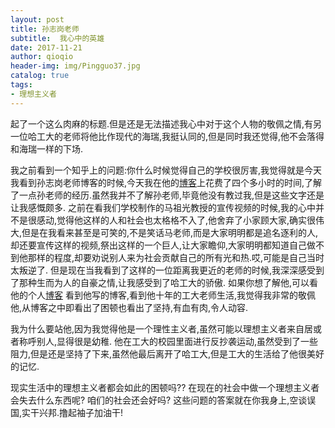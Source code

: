```yaml
---
layout: post
title: 孙志岗老师
subtitle:  我心中的英雄
date: 2017-11-21
author: qioqio
header-img: img/Pingguo37.jpg
catalog: true
tags:                             
- 理想主义者
---
```



起了一个这么肉麻的标题.但是还是无法描述我心中对于这个人物的敬佩之情,有另一位哈工大的老师将他比作现代的海瑞,我挺认同的,但是同时我还觉得,他不会落得和海瑞一样的下场.

我之前看到一个知乎上的问题:你什么时候觉得自己的学校很厉害,我觉得就是今天我看到孙志岗老师博客的时候,今天我在他的[博客](http://blog.sunner.cn)上花费了四个多小时的时间,了解了一点孙老师的经历.虽然我并不了解孙老师,毕竟他没有教过我,但是这些文字还是让我感慨颇多.
之前在看我们学校制作的马祖光教授的宣传视频的时候,我的心中并不是很感动,觉得他这样的人和社会也太格格不入了,他舍弃了小家顾大家,确实很伟大,但是在我看来甚至是可笑的,不是笑话马老师,而是大家明明都是追名逐利的人,却还要宣传这样的视频,祭出这样的一个巨人,让大家瞻仰,大家明明都知道自己做不到他那样的程度,却要劝说别人来为社会贡献自己的所有光和热.哎,可能是自己当时太叛逆了.
但是现在当我看到了这样的一位距离我更近的老师的时候,我深深感受到了那种生而为人的自豪之情,让我感受到了哈工大的骄傲.
如果你想了解他,可以看他的个人[博客](http://blog.sunner.cn)
看到他写的博客,看到他十年的工大老师生活,我觉得我非常的敬佩他,从博客之中即看出了困顿也看出了坚持,有血有肉,令人动容.

我为什么要站他,因为我觉得他是一个理性主义者,虽然可能以理想主义者来自居或者称呼别人,显得很是幼稚.
他在工大的校园里面进行反抄袭运动,虽然受到了一些阻力,但是还是坚持了下来,虽然他最后离开了哈工大,但是工大的生活给了他很美好的记忆.

现实生活中的理想主义者都会如此的困顿吗??
在现在的社会中做一个理想主义者会失去什么东西呢?
咱们的社会还会好吗?
这些问题的答案就在你我身上,空谈误国,实干兴邦.撸起袖子加油干!

